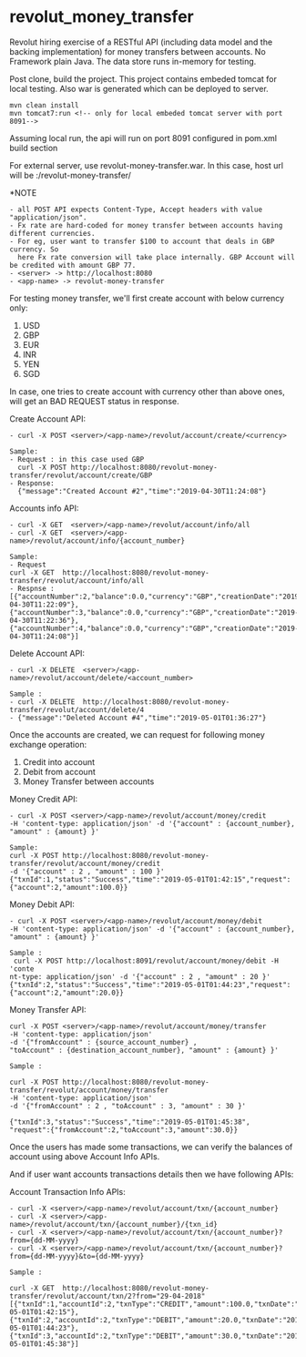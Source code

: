 # revolut_money_transfer
Revolut hiring exercise of a RESTful API (including data model and the backing implementation) for money transfers between accounts. 
No Framework plain Java. The data store runs in-memory for testing.

Post clone, build the project. This project contains embeded tomcat for local testing. Also war is generated which can be deployed to server. 
```
mvn clean install
mvn tomcat7:run <!-- only for local embeded tomcat server with port 8091-->
```
Assuming local run, the api will run on port 8091 configured in pom.xml build section
  
For external server, use revolut-money-transfer.war. In this case, host url will be <hostname>:<port>/revolut-money-transfer/

*NOTE 
```
- all POST API expects Content-Type, Accept headers with value "application/json".
- Fx rate are hard-coded for money transfer between accounts having different currencies.
- For eg, user want to transfer $100 to account that deals in GBP currency. So 
  here Fx rate conversion will take place internally. GBP Account will be credited with amount GBP 77.
- <server> -> http://localhost:8080
- <app-name> -> revolut-money-transfer
```

For testing money transfer, we'll first create account with below currency only: 
1. USD
2. GBP
3. EUR
4. INR
5. YEN
6. SGD

In case, one tries to create account with currency other than above ones, will get an BAD REQUEST status in response.

Create Account API:
```
- curl -X POST <server>/<app-name>/revolut/account/create/<currency>

Sample: 
- Request : in this case used GBP
  curl -X POST http://localhost:8080/revolut-money-transfer/revolut/account/create/GBP
- Response:
  {"message":"Created Account #2","time":"2019-04-30T11:24:08"}
```

Accounts info API:
```
- curl -X GET  <server>/<app-name>/revolut/account/info/all
- curl -X GET  <server>/<app-name>/revolut/account/info/{account_number}

Sample: 
- Request
curl -X GET  http://localhost:8080/revolut-money-transfer/revolut/account/info/all
- Respnse : 
[{"accountNumber":2,"balance":0.0,"currency":"GBP","creationDate":"2019-04-30T11:22:09"},
{"accountNumber":3,"balance":0.0,"currency":"GBP","creationDate":"2019-04-30T11:22:36"},
{"accountNumber":4,"balance":0.0,"currency":"GBP","creationDate":"2019-04-30T11:24:08"}]
```

Delete Account API:
```
- curl -X DELETE  <server>/<app-name>/revolut/account/delete/<account_number>

Sample : 
- curl -X DELETE  http://localhost:8080/revolut-money-transfer/revolut/account/delete/4
- {"message":"Deleted Account #4","time":"2019-05-01T01:36:27"}
```

Once the accounts are created, we can request for following money exchange operation:
1. Credit into account
2. Debit from account
3. Money Transfer between accounts

Money Credit API:
```
- curl -X POST <server>/<app-name>/revolut/account/money/credit 
-H 'content-type: application/json' -d '{"account" : {account_number}, "amount" : {amount} }'

Sample:
curl -X POST http://localhost:8080/revolut-money-transfer/revolut/account/money/credit 
-d '{"account" : 2 , "amount" : 100 }'
{"txnId":1,"status":"Success","time":"2019-05-01T01:42:15","request":{"account":2,"amount":100.0}}

```

Money Debit API:
```
- curl -X POST <server>/<app-name>/revolut/account/money/debit 
-H 'content-type: application/json' -d '{"account" : {account_number}, "amount" : {amount} }'

Sample :
 curl -X POST http://localhost:8091/revolut/account/money/debit -H 'conte
nt-type: application/json' -d '{"account" : 2 , "amount" : 20 }'
{"txnId":2,"status":"Success","time":"2019-05-01T01:44:23","request":{"account":2,"amount":20.0}}
```

Money Transfer API:
```
curl -X POST <server>/<app-name>/revolut/account/money/transfer 
-H 'content-type: application/json' 
-d '{"fromAccount" : {source_account_number} , 
"toAccount" : {destination_account_number}, "amount" : {amount} }'

Sample : 

curl -X POST http://localhost:8080/revolut-money-transfer/revolut/account/money/transfer 
-H 'content-type: application/json' 
-d '{"fromAccount" : 2 , "toAccount" : 3, "amount" : 30 }'

{"txnId":3,"status":"Success","time":"2019-05-01T01:45:38",
"request":{"fromAccount":2,"toAccount":3,"amount":30.0}}

```
Once the users has made some transactions, we can verify the balances of account using above Account Info APIs.

And if user want accounts transactions details then we have following APIs:

Account Transaction Info APIs:
```
- curl -X <server>/<app-name>/revolut/account/txn/{account_number}
- curl -X <server>/<app-name>/revolut/account/txn/{account_number}/{txn_id}
- curl -X <server>/<app-name>/revolut/account/txn/{account_number}?from={dd-MM-yyyy}
- curl -X <server>/<app-name>/revolut/account/txn/{account_number}?from={dd-MM-yyyy}&to={dd-MM-yyyy}

Sample : 

curl -X GET  http://localhost:8080/revolut-money-transfer/revolut/account/txn/2?from="29-04-2018"
[{"txnId":1,"accountId":2,"txnType":"CREDIT","amount":100.0,"txnDate":"2019-05-01T01:42:15"},
{"txnId":2,"accountId":2,"txnType":"DEBIT","amount":20.0,"txnDate":"2019-05-01T01:44:23"},
{"txnId":3,"accountId":2,"txnType":"DEBIT","amount":30.0,"txnDate":"2019-05-01T01:45:38"}]
```
